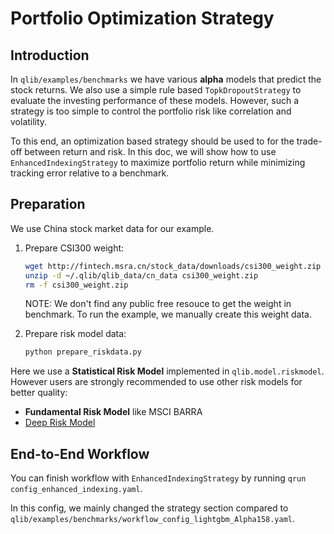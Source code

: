 # Portfolio Optimization Strategy

## Introduction

In `qlib/examples/benchmarks` we have various **alpha** models that predict
the stock returns. We also use a simple rule based `TopkDropoutStrategy` to
evaluate the investing performance of these models. However, such a strategy
is too simple to control the portfolio risk like correlation and volatility.

To this end, an optimization based strategy should be used to for the
trade-off between return and risk. In this doc, we will show how to use
`EnhancedIndexingStrategy` to maximize portfolio return while minimizing
tracking error relative to a benchmark.


## Preparation

We use China stock market data for our example.

1. Prepare CSI300 weight:

   ```bash
   wget http://fintech.msra.cn/stock_data/downloads/csi300_weight.zip
   unzip -d ~/.qlib/qlib_data/cn_data csi300_weight.zip
   rm -f csi300_weight.zip
   ```
   NOTE: We don't find any public free resouce to get the weight in benchmark. To run the example, we manually create  this weight data.

2. Prepare risk model data:

   ```bash
   python prepare_riskdata.py
   ```

Here we use a **Statistical Risk Model** implemented in `qlib.model.riskmodel`.
However users are strongly recommended to use other risk models for better quality:
* **Fundamental Risk Model** like MSCI BARRA
* [Deep Risk Model](https://arxiv.org/abs/2107.05201)


## End-to-End Workflow

You can finish workflow with `EnhancedIndexingStrategy` by running
`qrun config_enhanced_indexing.yaml`.

In this config, we mainly changed the strategy section compared to
`qlib/examples/benchmarks/workflow_config_lightgbm_Alpha158.yaml`.
